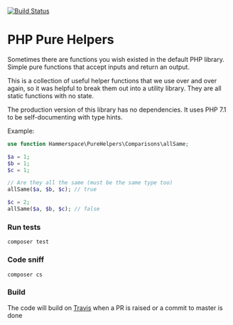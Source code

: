 [![Build Status](https://travis-ci.org/hammerspacecouk/php-pure-helpers.svg?branch=master)](https://travis-ci.org/hammerspacecouk/php-pure-helpers)


# PHP Pure Helpers

Sometimes there are functions you wish existed in the default PHP library. Simple pure functions that accept inputs and return an output.

This is a collection of useful helper functions that we use over and over again, so it was helpful to break them out into a utility library. They are all static functions with no state.

The production version of this library has no dependencies. It uses PHP 7.1 to be self-documenting with type hints.

Example:

```php
use function Hammerspace\PureHelpers\Comparisons\allSame;

$a = 1;
$b = 1;
$c = 1;

// Are they all the same (must be the same type too)
allSame($a, $b, $c); // true

$c = 2;
allSame($a, $b, $c); // false
```

### Run tests
`composer test`

### Code sniff
`composer cs`

### Build
The code will build on [Travis](https://travis-ci.org/hammerspacecouk/php-pure-helpers) when a PR is raised or a commit to master is done
